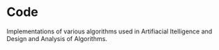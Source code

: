 # Code
Implementations of various algorithms used in Artifiacial Itelligence and Design and Analysis of Algorithms.
